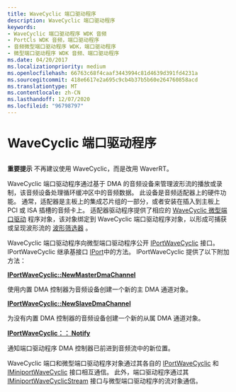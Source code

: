 ```yaml
---
title: WaveCyclic 端口驱动程序
description: WaveCyclic 端口驱动程序
keywords:
- WaveCyclic 端口驱动程序 WDK 音频
- PortCls WDK 音频，端口驱动程序
- 音频微型端口驱动程序 WDK，端口驱动程序
- 微型端口驱动程序 WDK 音频、端口驱动程序
ms.date: 04/20/2017
ms.localizationpriority: medium
ms.openlocfilehash: 66763c68f4caaf3443994c81d4639d391fd4231a
ms.sourcegitcommit: 418e6617e2a695c9cb4b37b5b60e264760858acd
ms.translationtype: MT
ms.contentlocale: zh-CN
ms.lasthandoff: 12/07/2020
ms.locfileid: "96798797"
---
```

# <a name="wavecyclic-port-driver"></a>WaveCyclic 端口驱动程序


## <span id="wavecyclic_port_driver"></span><span id="WAVECYCLIC_PORT_DRIVER"></span>

**重要提示**  不再建议使用 WaveCyclic，而是改用 WaverRT。


WaveCyclic 端口驱动程序通过基于 DMA 的音频设备来管理波形流的播放或录制，该音频设备处理循环缓冲区中的音频数据。 此设备是音频适配器上的硬件功能。 通常，适配器是主板上的集成芯片组的一部分，或者安装在插入到主板上 PCI 或 ISA 插槽的音频卡上。 适配器驱动程序提供了相应的 [WaveCyclic 微型端口驱动](wavecyclic-miniport-driver.md) 程序对象，该对象绑定到 WaveCyclic 端口驱动程序对象，以形成可捕获或呈现波形流的 [波形筛选器](wave-filters.md) 。

WaveCyclic 端口驱动程序向微型端口驱动程序公开 [IPortWaveCyclic](/windows-hardware/drivers/ddi/portcls/nn-portcls-iportwavecyclic) 接口。 IPortWaveCyclic 继承基接口 [IPort](/windows-hardware/drivers/ddi/portcls/nn-portcls-iport)中的方法。 IPortWaveCyclic 提供了以下附加方法：

[**IPortWaveCyclic::NewMasterDmaChannel**](/windows-hardware/drivers/ddi/portcls/nf-portcls-iportwavecyclic-newmasterdmachannel)

使用内置 DMA 控制器为音频设备创建一个新的主 DMA 通道对象。

[**IPortWaveCyclic::NewSlaveDmaChannel**](/windows-hardware/drivers/ddi/portcls/nf-portcls-iportwavecyclic-newslavedmachannel)

为没有内置 DMA 控制器的音频设备创建一个新的从属 DMA 通道对象。

[**IPortWaveCyclic：： Notify**](/windows-hardware/drivers/ddi/portcls/nf-portcls-iportwavecyclic-notify)

通知端口驱动程序 DMA 控制器已前进到音频流中的新位置。

WaveCyclic 端口和微型端口驱动程序对象通过其各自的 [IPortWaveCyclic](/windows-hardware/drivers/ddi/portcls/nn-portcls-iportwavecyclic) 和 [IMiniportWaveCyclic](/windows-hardware/drivers/ddi/portcls/nn-portcls-iminiportwavecyclic) 接口相互通信。 此外，端口驱动程序通过其 [IMiniportWaveCyclicStream](/windows-hardware/drivers/ddi/portcls/nn-portcls-iminiportwavecyclicstream) 接口与微型端口驱动程序的流对象通信。
